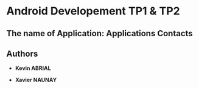 # Android Developement TP1 & TP2

## The name of Application: Applications Contacts



## Authors

* **Kevin ABRIAL**

* **Xavier NAUNAY**
